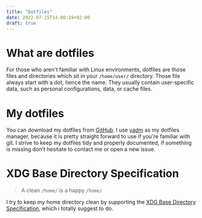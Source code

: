 ```yaml
---
title: "Dotfiles"
date: 2022-07-15T14:00:19+02:00
draft: true
---
```


What are dotfiles
=================
For those who aren't familiar with Linux environments, dotfiles are those files
and directories which sit in your `/home/user/` directory. Those file always
start with a dot, hence the name. They usually contain user-specific data, such
as personal configurations, data, or cache files.

My dotfiles
===========
You can download my dotfiles from [GitHub](https://github.com/dnlmsr/dotfiles).
I use [yadm](https://yadm.io) as my dotfiles manager, because it is pretty
straight forward to use if you're familiar with git. I strive to keep my
dotfiles tidy and properly documented, if something is missing don't hesitate to
contact me or open a new issue.

XDG Base Directory Specification
================================

> A clean `/home/` is a happy `/home/`

I try to keep my home directory clean by supporting the [XDG Base Directory
Specification](https://specifications.freedesktop.org/basedir-spec/basedir-spec-latest.html),
which i totally suggest to do.
